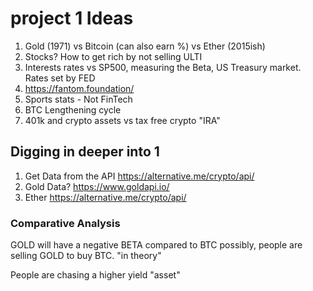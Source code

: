 # project 1 Ideas

1. Gold (1971) vs Bitcoin (can also earn %) vs Ether (2015ish)
2. Stocks? How to get rich by not selling ULTI
3. Interests rates vs SP500, measuring the Beta, US Treasury market. Rates set by FED
4. https://fantom.foundation/ 
5. Sports stats - Not FinTech
6. BTC Lengthening cycle
7. 401k and crypto assets vs tax free crypto "IRA"

## Digging in deeper into 1

1. Get Data from the API
https://alternative.me/crypto/api/
2. Gold Data?
https://www.goldapi.io/
3. Ether
https://alternative.me/crypto/api/

### Comparative Analysis
GOLD will have a negative BETA compared to BTC
possibly, people are selling GOLD to buy BTC. "in theory"

People are chasing a higher yield "asset"